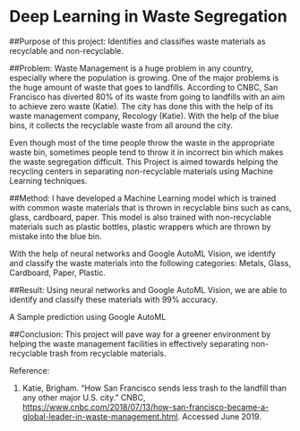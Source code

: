 # Deep Learning in Waste Segregation

##Purpose of this project:
Identifies and classifies waste materials as recyclable and non-recyclable.

##Problem:
Waste Management is a huge problem in any country, especially where the population is growing. One of the major problems is the huge amount of waste that goes to landfills. According to CNBC, San Francisco has diverted 80% of its waste from going to landfills with an aim to achieve zero waste (Katie). The city has done this with the help of its waste management company, Recology (Katie). With the help of the blue bins, it collects the recyclable waste from all around the city.

Even though most of the time people throw the waste in the appropriate waste bin, sometimes people tend to throw it in incorrect bin which makes the waste segregation difficult. This Project is aimed towards helping the recycling centers in separating non-recyclable materials using Machine Learning techniques.

##Method:
I have developed a Machine Learning model which is trained with common waste materials that is thrown in recyclable bins such as cans, glass, cardboard, paper. This model is also trained with non-recyclable materials such as plastic bottles, plastic wrappers which are thrown by mistake into the blue bin.

With the help of neural networks and Google AutoML Vision, we identify and classify the waste materials into the following categories: Metals, Glass, Cardboard, Paper, Plastic.

##Result:
Using neural networks and Google AutoML Vision, we are able to identify and classify these materials with 99% accuracy.

 
A Sample prediction using Google AutoML


##Conclusion:
This project will pave way for a greener environment by helping the waste management facilities in effectively separating non-recyclable trash from recyclable materials.

Reference:
1.	Katie, Brigham. “How San Francisco sends less trash to the landfill than any other major U.S. city.” CNBC, https://www.cnbc.com/2018/07/13/how-san-francisco-became-a-global-leader-in-waste-management.html. Accessed June 2019.


